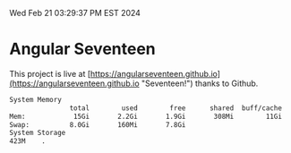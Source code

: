 Wed Feb 21 03:29:37 PM EST 2024

# Angular Seventeen


This project is live at [https://angularseventeen.github.io](https://angularseventeen.github.io "Seventeen!") thanks to Github.

```bash
System Memory
               total        used        free      shared  buff/cache   available
Mem:            15Gi       2.2Gi       1.9Gi       308Mi        11Gi        13Gi
Swap:          8.0Gi       160Mi       7.8Gi
System Storage
423M	.
